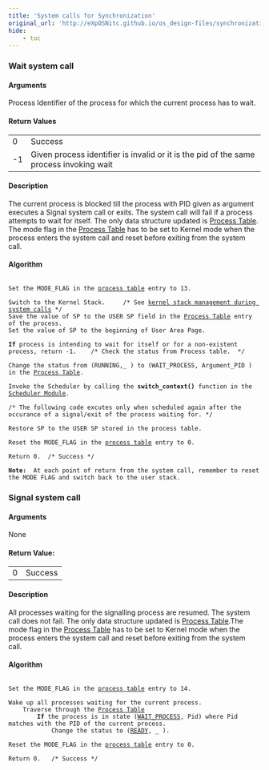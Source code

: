 ```yaml
---
title: 'System calls for Synchronization'
original_url: 'http://eXpOSNitc.github.io/os_design-files/synchronization_algos.html'
hide:
    - toc
---
```




### Wait system call

#### Arguments
Process Identifier of the process for which the current process has to wait.

#### Return Values

|  |  |
| --- | --- |
| 0 | Success |
| -1 | Given process identifier is invalid or it is the pid of the same process invoking wait |


#### Description
The current process is blocked till the process with PID given as argument
executes a Signal system call or exits. The system call will fail if a process attempts to wait for itself. The only data structure updated is [Process Table](process-table.md). The mode flag in the [Process Table](process-table.md) has to be set to Kernel mode when the process enters the system call and reset before exiting from the system call. 

#### Algorithm

<pre><code>
Set the MODE_FLAG in the <a href="../../os-design/process-table/">process table</a> entry to 13.

Switch to the Kernel Stack. 	/* See <a href="../../os-design/stack-smcall/">kernel stack management during system calls</a> */
Save the value of SP to the USER SP field in the <a href="../../os-design/process-table/">Process Table</a> entry of the process.
Set the value of SP to the beginning of User Area Page.

<b>If</b> process is intending to wait for itself or for a non-existent process, return -1.    /* Check the status from Process table.  */ 
           
Change the status from (RUNNING,_ ) to (WAIT_PROCESS, Argument_PID ) in the <a href="../../os-design/process-table/" target="_blank">Process Table</a>.
             
Invoke the Scheduler by calling the <b>switch_context()</b> function in the <a href="../../modules/module-05/">Scheduler Module</a>.

/* The following code excutes only when scheduled again after the occurance of a signal/exit of the process waiting for. */

Restore SP to the USER SP stored in the process table.

Reset the MODE_FLAG in the <a href="../../os-design/process-table/">process table</a> entry to 0.

Return 0.  /* Success */
	
<b>Note: </b> At each point of return from the system call, remember to reset the MODE FLAG and switch back to the user stack.
</code></pre> 




### Signal system call

#### Arguments
None

#### Return Value: 

|  |  |
| --- | --- |
| 0 | Success |


#### Description
All processes waiting for the signalling process are resumed. The system call does not fail. The only data structure updated is [Process Table](process-table.md).The mode flag in the [Process Table](process-table.md) has to be set to Kernel mode when the process enters the system call and reset before exiting from the system call.

#### Algorithm

<pre><code>
Set the MODE_FLAG in the <a href="../../os-design/process-table/">process table</a> entry to 14.

Wake up all processes waiting for the current process.
    Traverse through the <a href="../../os-design/process-table/" target="_blank">Process Table</a>
	    <b>If</b> the process is in state (<a href="../../support-tools/constants/" target="_blank">WAIT_PROCESS</a>, Pid) where Pid matches with the PID of the current process.
          	Change the status to (<a href="../../support-tools/constants/" target="_blank">READY</a>, _ ).

Reset the MODE_FLAG in the <a href="../../os-design/process-table/">process table</a> entry to 0.

Return 0.   /* Success */
</code></pre>